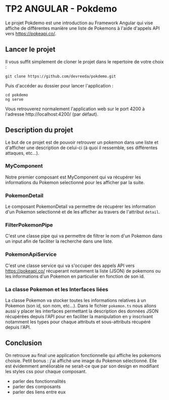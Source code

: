 # TP2 ANGULAR - Pokdemo

Le projet Pokdemo est une introduction au Framework Angular qui vise affiche de différentes manière une liste de Pokemons à l'aide d'appels API vers https://pokeapi.co/.

## Lancer le projet

Il vous suffit simplement de cloner le projet dans le repertoire de votre choix :

```
git clone https://github.com/devreeda/pokdemo.git
```

Puis d'accéder au dossier pour lancer l'application :

```
cd pokdemo
ng serve
```

Vous retrouverez normalement l'application web sur le port 4200 à l'adresse http://localhost:4200/ (par défaut).

## Description du projet

Le but de ce projet est de pouvoir retrouver un pokemon dans une liste et d'afficher une description de celui-ci (à quoi il ressemble, ses différentes attaques, etc...).

### MyComponent

Notre premier composant est MyComponent qui va récupérer les informations du Pokemon selectionné pour les afficher par la suite.

### PokemonDetail

Le composant PokemonDetail va permettre de récupérer les information d'un Pokemon selectionné et de les afficher au travers de l'attribut `detail`.

### FilterPokemonPipe

C'est une classe pipe qui va permettre de filtrer le nom d'un Pokemon dans un input afin de faciliter la recherche dans une liste.

### PokemonApiService

C'est une classe service qui va s'occuper des appels API vers https://pokeapi.co/ récuperant notamment la liste (JSON) de pokemons ou les informations d'un Pokemon en particulier en fonction de son id.

### La classe Pokemon et les Interfaces liées

La classe Pokemon va stocker toutes les informations relatives à un Pokemon (son id, son nom, etc...). Dans le fichier `pokemon.ts` nous allons aussi y placer les interfaces permettant la description des données JSON récupérées depuis l'API pour en faciliter la manipulation en y inscrivant notamment les types pour chaque attributs et sous-attributs récupéré depuis l'API.

## Conclusion

On retrouve au final une application fonctionnelle qui affiche les pokemons choisie. Petit bonus : j'ai affiché une image du Pokemon sélectionné. Elle est évidemment améliorable ne serait-ce que par son design en modifiant les styles css pour chaque composant.

- parler des fonctionnalités
- parler des composants
- parler des liens entre eux
